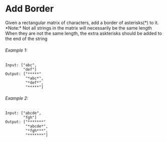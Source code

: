 # Add Border

Given a rectangular matrix of characters, add a border of asterisks(*) to it.
*Note:\* Not all strings in the matrix will necessarily be the same length
When they are not the same length, the extra askterisks should be added to the end of the string

###### Example 1:

```
Input: ["abc",
        "def"]
Output: ["*****"
         "*abc*",
         "*def*",
         "*****"]
```

###### Example 2:

```
Input: ["abcde",
        "fgh"]
Output: ["*******"
         "*abcde*",
         "*fgh***",
         "*******"]
```
